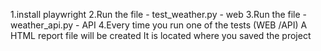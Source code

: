 1.install playwright
2.Run the file - test_weather.py - web
3.Run the file - weather_api.py - API
4.Every time you run one of the tests (WEB /API)
A HTML report file will be created
It is located where you saved the project
